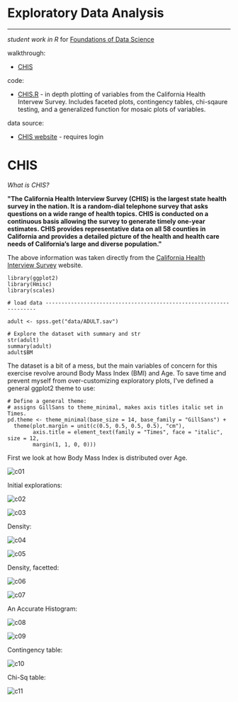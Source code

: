 # Exploratory Data Analysis 
---------------------------

_student work in R_ for [Foundations of Data Science](https://www.springboard.com/workshops/data-science)

walkthrough:

- [CHIS](#CHIS)

code:

- [CHIS.R](CHIS.R) - in depth plotting of variables from the California Health Intervew Survey. Includes faceted plots, contingency tables, chi-sqaure testing, and a generalized function for mosaic plots of variables.

data source:

- [CHIS website](http://healthpolicy.ucla.edu/chis/data/Pages/public-use-data.aspx) - requires login


# CHIS

*_What is CHIS?_*

**"The California Health Interview Survey (CHIS) is the largest state health survey in the nation. It is a random-dial telephone survey that asks questions on a wide range of health topics. CHIS is conducted on a continuous basis allowing the survey to generate timely one-year estimates. CHIS provides representative data on all 58 counties in California and provides a detailed picture of the health and health care needs of California’s large and diverse population."**

The above information was taken directly from the [California Health Interview Survey](http://healthpolicy.ucla.edu/chis/about/Pages/about.aspx) website.

```{r}
library(ggplot2)
library(Hmisc)
library(scales)

# load data -------------------------------------------------------------------

adult <- spss.get("data/ADULT.sav")

# Explore the dataset with summary and str
str(adult)
summary(adult)
adult$BM
```

The dataset is a bit of a mess, but the main variables of concern for this exercise revolve around Body Mass Index (BMI) and Age. To save time and prevent myself from over-customizing exploratory plots, I've defined a general ggplot2 theme to use:

```{R}
# Define a general theme:
# assigns GillSans to theme_minimal, makes axis titles italic set in Times.
pd.theme <- theme_minimal(base_size = 14, base_family = "GillSans") +
  theme(plot.margin = unit(c(0.5, 0.5, 0.5, 0.5), "cm"),
        axis.title = element_text(family = "Times", face = "italic", size = 12,
        margin(1, 1, 0, 0)))
```

First we look at how Body Mass Index is distributed over Age.

![c01](plots/CHIS-01-BMI-Age.png)

Initial explorations:

![c02](plots/CHIS-02-RBMI-Age.png)

![c03](plots/CHIS-03-BMIcat-Age.png)

Density:

![c04](plots/CHIS-04-BMIcat-Age-density.png)

![c05](plots/CHIS-05-BMIcat-Age-Facet.png)

Density, facetted:

![c06](plots/CHIS-06-BMIcat-Age-density-facet.png)

![c07](plots/CHIS-07-BMIcat-Age-FillDensity.png)

An Accurate Histogram:

![c08](plots/CHIS-08-AccurateHistogram.png)

![c09](plots/CHIS-09-BMI-Freq-Age.png)

Contingency table:

![c10](plots/CHIS-10-Contingency-Tufte.png)

Chi-Sq table:

![c11](plots/CHIS-11-ChiSqTable-Tufte.png)








